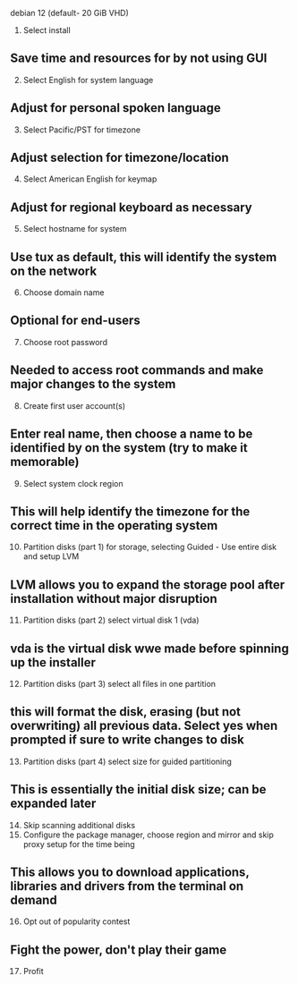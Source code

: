 debian 12 (default- 20 GiB VHD)
1. Select install
## Save time and resources for by not using GUI 
2. Select English for system language
## Adjust for personal spoken language
3. Select Pacific/PST for timezone
## Adjust selection for timezone/location
4. Select American English for keymap
## Adjust for regional keyboard as necessary
5. Select hostname for system
## Use tux as default, this will identify the system on the network
6. Choose domain name 
## Optional for end-users
7. Choose root password
## Needed to access root commands and make major changes to the system
8. Create first user account(s)
## Enter real name, then choose a name to be identified by on the system (try to make it memorable)
9. Select system clock region
## This will help identify the timezone for the correct time in the operating system
10. Partition disks (part 1) for storage, selecting Guided - Use entire disk and setup LVM
## LVM allows you to expand the storage pool after installation without major disruption
11. Partition disks (part 2) select virtual disk 1 (vda)
## vda is the virtual disk wwe made before spinning up the installer
12. Partition disks (part 3) select all files in one partition
## this will format the disk, erasing (but not overwriting) all previous data. Select yes when prompted if sure to write changes to disk
13. Partition disks (part 4) select size for guided partitioning
## This is essentially the initial disk size; can be expanded later
14. Skip scanning additional disks
15. Configure the package manager, choose region and mirror and skip proxy setup for the time being
## This allows you to download applications, libraries and drivers from the terminal on demand
16. Opt out of popularity contest
## Fight the power, don't play their game
17. Profit
